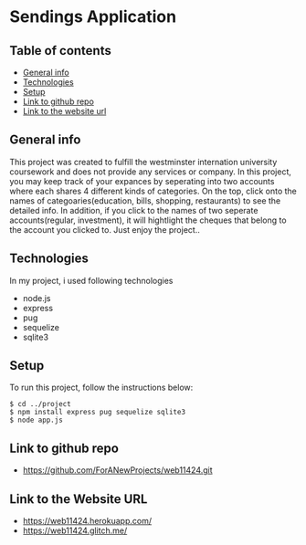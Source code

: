 # Sendings Application
## Table of contents
* [General info](#general-info)
* [Technologies](#technologies)
* [Setup](#setup)
* [Link to github repo](#Link-to-github-repo)
* [Link to the website url](#Link-to-the-website-url)

## General info
This project was created to fulfill the westminster internation university coursework and does not provide any services or company.
In this project, you may keep track of your expances by seperating into two accounts where each shares 4 different kinds of categories.
On the top, click onto the names of categoaries(education, bills, shopping, restaurants) to see the detailed info. In addition,
if you click to the names of two seperate accounts(regular, investment), it will hightlight the cheques that belong to the account you clicked to.
Just enjoy the project..

## Technologies
In my project, i used following technologies
* node.js
* express
* pug
* sequelize
* sqlite3

## Setup
To run this project, follow the instructions below:

```
$ cd ../project
$ npm install express pug sequelize sqlite3
$ node app.js
```

## Link to github repo
* https://github.com/ForANewProjects/web11424.git

## Link to the Website URL
* https://web11424.herokuapp.com/
* https://web11424.glitch.me/
